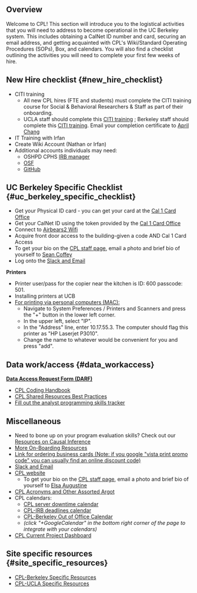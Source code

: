 ## Overview

Welcome to CPL! This section will introduce you to the logistical
activities that you will need to address to become operational in the UC
Berkeley system. This includes obtaining a CalNet ID number and card,
securing an email address, and getting acquainted with CPL's
Wiki/Standard Operating Procedures (SOPs), Box, and calendars. You will
also find a checklist outlining the activities you will need to complete
your first few weeks of hire.

## New Hire checklist {#new_hire_checklist}

-   CITI training
    -   All new CPL hires (FTE and students) must complete the CITI
        training course for Social & Behavioral Researchers & Staff as
        part of their onboarding.
    -   UCLA staff should complete this [CITI
        training](https://ohrpp.research.ucla.edu/citi-training/) ;
        Berkeley staff should complete this [CITI
        training](https://cphs.berkeley.edu/quickguideCITItraining.pdf#access).
        Email your completion certificate to [April
        Chang](mailto:april@cpl.ucla.edu)
-   IT Training with Irfan
-   Create Wiki Account (Nathan or Irfan)
-   Additional accounts individuals may need:
    -   OSHPD CPHS [IRB
        manager](https://oshpd.my.irbmanager.com/#access)
    -   [OSF](https://osf.io/#)
    -   [GitHub](https://www.wiki.capolicylab.org/index.php?title=GitHub#)

## UC Berkeley Specific Checklist {#uc_berkeley_specific_checklist}

-   Get your Physical ID card - you can get your card at the [Cal 1 Card
    Office](https://cal1card.berkeley.edu)
-   Get your CalNet ID using the token provided by the [Cal 1 Card
    Office](https://cal1card.berkeley.edu)
-   Connect to [Airbears2 Wifi](https://technology.berkeley.edu/wi-fi)
-   Acquire front door access to the building-given a code AND Cal 1
    Card Access
-   To get your bio on the [CPL staff
    page](https://www.capolicylab.org/people/#staff#access), email a
    photo and brief bio of yourself to [Sean
    Coffey](mailto:sean.coffey@berkeley.edu)
-   Log onto the [Slack and
    Email](https://www.wiki.capolicylab.org/index.php?title=Communications)

**Printers**

-   Printer user/pass for the copier near the kitchen is ID: 600
    passcode: 501.
-   Installing printers at UCB
-   [For printing via personal computers
    (MAC):](https://drive.google.com/drive/folders/15Xk6TlazRcWn3bL8Dmlah07gaRt22Df3)
    -   Navigate to System Preferences / Printers and Scanners and press
        the \"+\" button in the lower left corner.
    -   In the upper left, select \"IP\".
    -   In the \"Address\" line, enter 10.17.55.3. The computer should
        flag this printer as \"HP Laserjet P3010\".
    -   Change the name to whatever would be convenient for you and
        press \"add\".

## Data work/access {#data_workaccess}

**[Data Access Request Form
(DARF)](https://www.wiki.capolicylab.org/index.php?title=Data_Access_Request_Form)**

-   [CPL Coding
    Handbook](https://www.wiki.capolicylab.org/index.php?title=Code_standards#)
-   [CPL Shared Resources Best
    Practices](https://docs.google.com/document/d/1DA06ZHr6MjrdPdL_4RkwAlZsDjlhvOFEWQkiy1GYlNs/edit#)
-   [Fill out the analyst programming skills
    tracker](https://docs.google.com/spreadsheets/d/1KcuTvxbc1PzQhvOxQydL33KuU-PWkuFhvKvWUXBi4EY/edit#)

## Miscellaneous

-   Need to bone up on your program evaluation skills? Check out our
    [Resources on Causal
    Inference](https://docs.google.com/document/d/1VQ-GpwDxbxJ-jEyfG8wgpdUnQDlnyRD8m5Zp_-Dsa1w/edit#heading=h.uuxhhzuhz4id)
-   [More On-Boarding
    Resources](https://drive.google.com/drive/folders/0B5DlxZUy3SdHVFhxVkNHaTRkR1E?usp=sharing#)
-   [Link for ordering business cards (Note: if you google \"vista print
    promo code\" you can usually find an online discount
    code)](https://www.vistaprint.com/share-design.aspx?doc_id=3455865215&shopper_id=V5MU3LOLPFEFI3L0F6SRW36W5J7N245E&xnav=sharesource_8&share_key=97b2fef0-3f60-4634-9a78-0a1bea2b1be4&GP=06%2f06%2f2019+13%3a57%3a00&GPS=5400958777&GNF=1&rd=1)
-   [Slack and
    Email](https://www.wiki.capolicylab.org/index.php?title=Communications)
-   [CPL website](https://www.capolicylab.org/#access)
    -   To get your bio on the [CPL staff
        page](https://www.capolicylab.org/people/#staff#access), email a
        photo and brief bio of yourself to [Elsa
        Augustine](mailto:eaugustine@berkeley.edu)
-   [CPL Acronyms and Other Assorted
    Argot](https://www.wiki.capolicylab.org/index.php?title=CPL_Acronyms_and_Other_Assorted_Argot)
-   CPL calendars:
    -   [CPL server downtime
        calendar](https://calendar.google.com/calendar/embed?src=g.ucla.edu_tbk2tdt3rfl24p1m8io718f954%40group.calendar.google.com&ctz=America%2FLos_Angeles#)
    -   [CPL-IRB deadlines
        calendar](https://calendar.google.com/calendar/embed?src=g.ucla.edu_a7hrakgb1ivkdmajcjrdebooh0%40group.calendar.google.com&ctz=America%2FLos_Angeles#)
    -   [CPL-Berkeley Out of Office
        Calendar](https://calendar.google.com/calendar/b/1?cid=YmVya2VsZXkuZWR1X2F1N2I5NHBwOTZva3E2MGcwcHA4amRtOHEwQGdyb3VwLmNhbGVuZGFyLmdvb2dsZS5jb20)
    -   *(click \"+GoogleCalendar\" in the bottom right corner of the
        page to integrate with your calendars)*
-   [CPL Current Project
    Dashboard](https://docs.google.com/spreadsheets/d/1r-jutCSUckSCqB3APhobtgOmjxI3Mi2vKlQ0sAycOGg/edit?usp=sharing#)

## Site specific resources {#site_specific_resources}

-   [CPL-Berkeley Specific
    Resources](https://www.wiki.capolicylab.org/index.php?title=CPL-Berkeley)
-   [CPL-UCLA Specific
    Resources](https://www.wiki.capolicylab.org/index.php?title=CPL-UCLA)
